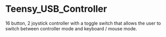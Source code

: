 # Teensy_USB_Controller
16 button, 2 joystick controller with a toggle switch that allows the user to switch between controller mode and keyboard / mouse mode.

